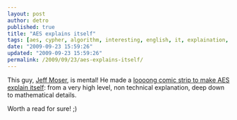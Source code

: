 ```yaml
---
layout: post
author: detro
published: true
title: "AES explains itself"
tags: [aes, cypher, algorithm, interesting, english, it, explaination, strip, fun, comic, encryption, math, cool]
date: "2009-09-23 15:59:26"
updated: "2009-09-23 15:59:26"
permalink: /2009/09/23/aes-explains-itself/
---
```


This guy, <a href="http://www.moserware.com/">Jeff Moser</a>, is mental!
He made a <a href="http://www.moserware.com/2009/09/stick-figure-guide-to-advanced.html">loooong comic strip to make AES explain itself</a>: from a very high level, non technical explanation, deep down to mathematical details.

Worth a read for sure! ;)
